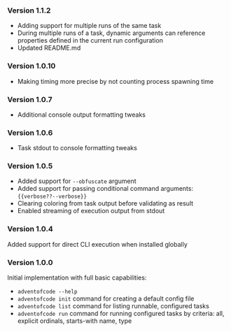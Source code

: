 ### Version 1.1.2

- Adding support for multiple runs of the same task
- During multiple runs of a task, dynamic arguments can reference properties defined in the current run configuration
- Updated README.md

### Version 1.0.10

- Making timing more precise by not counting process spawning time

### Version 1.0.7

- Additional console output formatting tweaks

### Version 1.0.6

- Task stdout to console formatting tweaks

### Version 1.0.5

- Added support for `--obfuscate` argument
- Added support for passing conditional command arguments: `{{verbose??--verbose}}`
- Clearing coloring from task output before validating as result
- Enabled streaming of execution output from stdout

### Version 1.0.4

Added support for direct CLI execution when installed globally

### Version 1.0.0

Initial implementation with full basic capabilities:

- `adventofcode --help`
- `adventofcode init` command for creating a default config file
- `adventofcode list` command for listing runnable, configured tasks
- `adventofcode run` command for running configured tasks by criteria: all, explicit ordinals, starts-with name, type
